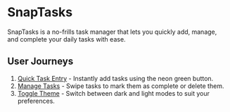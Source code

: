 # SnapTasks

SnapTasks is a no-frills task manager that lets you quickly add, manage, and complete your daily tasks with ease.

## User Journeys

1. [Quick Task Entry](docs/journeys/quick-task-entry.md) - Instantly add tasks using the neon green button.
2. [Manage Tasks](docs/journeys/manage-tasks.md) - Swipe tasks to mark them as complete or delete them.
3. [Toggle Theme](docs/journeys/toggle-theme.md) - Switch between dark and light modes to suit your preferences.